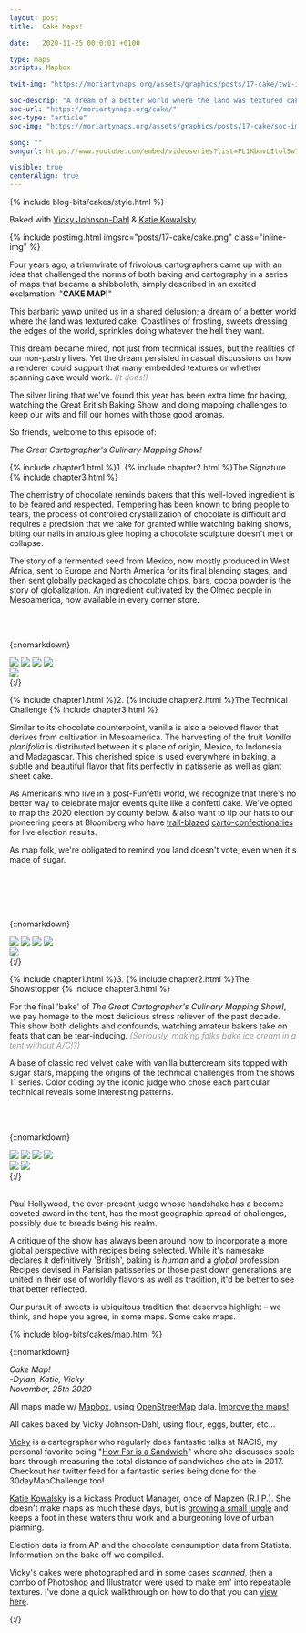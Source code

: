 ```yaml
---
layout: post
title:  Cake Maps!

date:   2020-11-25 00:0:01 +0100

type: maps
scripts: Mapbox

twit-img: "https://moriartynaps.org/assets/graphics/posts/17-cake/twi-img.jpg"

soc-descrip: "A dream of a better world where the land was textured cake. Coastlines of frosting, sweets dressing the edges of the world, with sprinkles doing whatever the hell they want."
soc-url: "https://moriartynaps.org/cake/"
soc-type: "article"
soc-img: "https://moriartynaps.org/assets/graphics/posts/17-cake/soc-img.jpg"

song: ""
songurl: https://www.youtube.com/embed/videoseries?list=PL1KbmvLItolSw7fyztjtKOLyaHjE4PhLu

visible: true
centerAlign: true
---
```


{% include blog-bits/cakes/style.html %}

<span class="co-byline">Baked with <a href="https://twitter.com/hurricanevicky" target="_blank">Vicky Johnson-Dahl</a> & <a href="https://twitter.com/KatieKowalsky" target="_blank">Katie Kowalsky</a></span>

{% include postimg.html imgsrc="posts/17-cake/cake.png" class="inline-img" %}

Four years ago, a triumvirate of frivolous cartographers came up with an idea that challenged the norms of both baking and cartography in a series of maps that became a shibboleth, simply described in an excited exclamation: "**CAKE MAP!**"

This barbaric yawp united us in a shared delusion; a dream of a better world where the land was textured cake. Coastlines of frosting, sweets dressing the edges of the world, sprinkles doing whatever the hell they want. 

This dream became mired, not just from technical issues, but the realities of our non-pastry lives. Yet the dream persisted in casual discussions on how a renderer could support that many embedded textures or whether scanning cake would work. <span style="color: #999;">_(It does!)_</span>

The silver lining that we've found this year has been extra time for baking, watching the Great British Baking Show, and doing mapping challenges to keep our wits and fill our homes with those good aromas.

So friends, welcome to this episode of:

_The Great Cartographer's Culinary Mapping Show!_

{% include chapter1.html %}1.
{% include chapter2.html %}The Signature
{% include chapter3.html %}

The chemistry of chocolate reminds bakers that this well-loved ingredient is to be feared and respected. Tempering has been known to bring people to tears, the process of controlled crystallization of chocolate is difficult and requires a precision that we take for granted while watching baking shows, biting our nails in anxious glee hoping a chocolate sculpture doesn't melt or collapse.

The story of a fermented seed from Mexico, now mostly produced in West Africa, sent to Europe and North America for its final blending stages, and then sent globally packaged as chocolate chips, bars, cocoa powder is the story of globalization. An ingredient cultivated by the Olmec people in Mesoamerica, now available in every corner store.

<br>
<br>

{::nomarkdown}
  </article>
</section>

<div class="post-image post-image__full">
  <div class= "full-bleed">
    <div class="choco-border">
      <img class="choco-border-corner choco-border-corner__tl" src="../assets/graphics/posts/17-cake/choco-top-left.png"/>
      <img class="choco-border-corner choco-border-corner__tr" src="../assets/graphics/posts/17-cake/choco-top-right.png"/>
      <img class="choco-border-corner choco-border-corner__bl" src="../assets/graphics/posts/17-cake/choco-bottom-left.png"/>
      <img class="choco-border-corner choco-border-corner__br" src="../assets/graphics/posts/17-cake/choco-bottom-right.png"/>
      <div class="choco-border-side choco-border-side__t"></div>
      <div class="choco-border-side choco-border-side__l"></div>
      <div class="choco-border-side choco-border-side__r"></div>
      <div class="choco-border-side choco-border-side__b"></div>
      <img class="choco-border-legend" src="../assets/graphics/posts/17-cake/choco-legend.png"></img>
      <div class="innershadow"></div>
      <div id="chocolate-map" class="cakemap"></div>
    </div>
  </div>
</div>

<section class="article-container article-cotainer__within">
  <article class="article-content {% if page.centerAlign %}article-content_middle{% endif %}">
{:/}

<br>

{% include chapter1.html %}2.
{% include chapter2.html %}The Technical Challenge
{% include chapter3.html %}

Similar to its chocolate counterpoint, vanilla is also a beloved flavor that derives from cultivation in Mesoamerica. The harvesting of the fruit _Vanilla planifolia_ is distributed between it's place of origin, Mexico, to Indonesia and Madagascar. This cherished spice is used everywhere in baking, a subtle and beautiful flavor that fits perfectly in patisserie as well as giant sheet cake.

As Americans who live in a post-Funfetti world, we recognize that there's no better way to celebrate major events quite like a confetti cake. We've opted to map the 2020 election by county below. & also want to tip our hats to our pioneering peers at Bloomberg who have <a href="https://twitter.com/anmccartney/status/1060112326009991168" target="_blank">trail-blazed</a> <a href="https://twitter.com/rjnskl/status/1325116410582937603" target="_blank">carto-confectionaries</a> for live election results.

As map folk, we're obligated to remind you land doesn't vote, even when it's made of sugar. 

<br>
<br>
<br>
<br>

{::nomarkdown}
  </article>
</section>

<div class="post-image post-image__full">
  <div class= "full-bleed">
    <div class="vanilla-border">
      <img class="velvet-border-corner velvet-border-corner__tl" src="../assets/graphics/posts/17-cake/vanilla-top-left.png" />
      <img class="velvet-border-corner velvet-border-corner__tr" src="../assets/graphics/posts/17-cake/vanilla-top-right.png" />
      <img class="velvet-border-corner velvet-border-corner__bl" src="../assets/graphics/posts/17-cake/vanilla-bottom-left.png" />
      <img class="velvet-border-corner velvet-border-corner__br" src="../assets/graphics/posts/17-cake/vanilla-bottom-right.png" />
      <div class="vanilla-border-side vanilla-border-side__t"></div>
      <div class="vanilla-border-side vanilla-border-side__l"></div>
      <div class="vanilla-border-side vanilla-border-side__r"></div>
      <div class="vanilla-border-side vanilla-border-side__b"></div>
      <div class="innershadow"></div>
      <img class="vanilla-border-legend" src="../assets/graphics/posts/17-cake/vanilla-legend.png"></img>
      <div id="vanilla-map" class="cakemap"></div>
    </div>
  </div>
</div>

<section class="article-container article-cotainer__within">
  <article class="article-content {% if page.centerAlign %}article-content_middle{% endif %}">
{:/}


{% include chapter1.html %}3.
{% include chapter2.html %}The Showstopper
{% include chapter3.html %}

For the final 'bake' of _The Great Cartographer's Culinary Mapping Show!_, we pay homage to the most delicious stress reliever of the past decade. This show both delights and confounds, watching amateur bakers take on feats that can be tear-inducing. <span style="color: #999;">_(Seriously, making folks bake ice cream in a tent without A/C!?)_</span>

A base of classic red velvet cake with vanilla buttercream sits topped with sugar stars, mapping the origins of the technical challenges from the shows 11 series. Color coding by the iconic judge who chose each particular technical reveals some interesting patterns.

<br>
<br>

{::nomarkdown}
  </article>
</section>

<div class="post-image post-image__full">
  <div class= "full-bleed">
    <div class="velvet-border">
      <img class="velvet-border-corner velvet-border-corner__tl" src="../assets/graphics/posts/17-cake/velvet-top-left.png" />
      <img class="velvet-border-corner velvet-border-corner__tr" src="../assets/graphics/posts/17-cake/velvet-top-right.png" />
      <img class="velvet-border-corner velvet-border-corner__bl" src="../assets/graphics/posts/17-cake/velvet-bottom-left.png" />
      <img class="velvet-border-corner velvet-border-corner__br" src="../assets/graphics/posts/17-cake/velvet-bottom-right.png" />
      <div class="velvet-border-side velvet-border-side__t"></div>
      <div class="velvet-border-side velvet-border-side__l"></div>
      <div class="velvet-border-side velvet-border-side__r"></div>
      <div class="velvet-border-side velvet-border-side__b"></div>
      <div class="innershadow"></div>
      <img class="velvet-border-legend" src="../assets/graphics/posts/17-cake/velvet-legend.png" />
      <img class="velvet-border-legend-top" src="../assets/graphics/posts/17-cake/velvet-legend-top.png" />
      <div id="red-velvet-map" class="cakemap"></div>
    </div>
  </div>
</div>

<section class="article-container article-cotainer__within">
  <article class="article-content {% if page.centerAlign %}article-content_middle{% endif %}">
{:/}

<br>
<br>

Paul Hollywood, the ever-present judge whose handshake has a become coveted award in the tent, has the most geographic spread of challenges, possibly due to breads being his realm.

A critique of the show has always been around how to incorporate a more global perspective with recipes being selected. While it's namesake declares it definitively 'British', baking is _human_ and a _global_ profession. Recipes devised in Parisian patisseries or those past down generations are united in their use of worldly flavors as well as tradition, it'd be better to see that better reflected.

Our pursuit of sweets is ubiquitous tradition that deserves highlight – we think, and hope you agree, in some maps. Some cake maps.

{% include blog-bits/cakes/map.html %}


{::nomarkdown}
<p class="beneathMap">
  <i>Cake Map!</i><br>
  <i>-Dylan, Katie, Vicky<br>
  <span class="post-date">November, 25th 2020</span></i>
</p>

<div class="notes">
  <p>All maps made w/ <a href="https://www.mapbox.com/about/maps/" target="_blank">Mapbox</a>, using <a href="http://www.openstreetmap.org/about/" target="_blank">OpenStreetMap</a> data. <a href="https://apps.mapbox.com/feedback/?owner=dmoriarty&id=ckfxb2lit031w19sxw3sauitl&access_token=pk.eyJ1IjoiZG1vcmlhcnR5IiwiYSI6Ikd3T29EOWMifQ.-DKJ4ernht84AZmc6Bk51Q" target="_blank">Improve the maps!</a></p>

  <p>All cakes baked by Vicky Johnson-Dahl, using flour, eggs, butter, etc...</p>

  <p><a href="https://twitter.com/hurricanevicky">Vicky</a> is a cartographer who regularly does fantastic talks at NACIS, my personal favorite being "<a href="https://www.youtube.com/watch?v=j4y-LXyTfF8&ab_channel=NACIS" target="_blank">How Far is a Sandwich</a>" where she discusses scale bars through measuring the total distance of sandwiches she ate in 2017. Checkout her twitter feed for a fantastic series being done for the 30dayMapChallenge too!

  <p><a href="https://twitter.com/KatieKowalsky" target="_blank">Katie Kowalsky</a> is a kickass Product Manager, once of Mapzen (R.I.P.). She doesn't make maps as much these days, but is <a href="https://twitter.com/KatieKowalsky/status/1284216592365006848" target="_blank">growing a small jungle</a> and keeps a foot in these waters thru work and a burgeoning love of urban planning.<p>

  <p>Election data is from AP and the chocolate consumption data from Statista. Information on the bake off we compiled.</p>

  <p>Vicky's cakes were photographed and in some cases <i>scanned</i>, then a combo of Photoshop and Illustrator were used to make em' into repeatable textures. I've done a quick walkthrough on how to do that you can <a href="https://www.youtube.com/watch?v=MqJtQDAl4aY" target="_blank">view here</a>.</p>
</div>
{:/}





